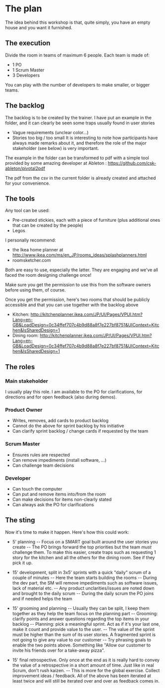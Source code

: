 # The plan

The idea behind this workshop is that, quite simply, you have an empty house and you want it furnished.

## The execution
Divide the room in teams of maximum 6 people.
Each team is made of:
- 1 PO
- 1 Scrum Master
- 3 Developers

You can play with the number of developers to make smaller, or bigger teams.

## The backlog
The backlog is to be created by the trainer.
I have put an example in the folder, and it can clearly be seen some traps usually found in user stories
- Vague requirements (unclear color...)
- Stories too big / too small
It is interesting to note how participants have always made remarks about it, and therefore the role of the major stakeholder (see below) is very important.

The example in the folder can be transformed to pdf with a simple tool provided by some amazing developer at Ableton : https://github.com/csk-ableton/pivotal2pdf

The pdf from the csv in the current folder is already created and attached for your convenience.

## The tools
Any tool can be used:
-  Pre-created stickies, each with a piece of furniture (plus additional ones that can be created by the people)
-  Legos

I personally recommend:
- the Ikea home planner at http://www.ikea.com/ms/en_JP/rooms_ideas/splashplanners.html 
- roomsketcher.com

Both are easy to use, especially the latter. They are engaging and we've all faced the room designing challenge once!

Make sure you get the permission to use this from the software owners before using them, of course.

Once you get the permission, here's two rooms that should be publicly accessible and that you can use together with the backlog above
- Kitchen: http://kitchenplanner.ikea.com/JP/UI/Pages/VPUI.htm?Lang=en-GB&LoadDesign=0c34ffef707c4b9d88a8f7e227bf8751&UIContext=Kitchen&IsSharedDesign=1
- Dining room: http://kitchenplanner.ikea.com/JP/UI/Pages/VPUI.htm?Lang=en-GB&LoadDesign=0c34ffef707c4b9d88a8f7e227bf8751&UIContext=Kitchen&IsSharedDesign=1

## The roles
### Main stakeholder
I usually play this role.
I am available to the PO for clarifications, for directions and for open feedback (also during demos).

### Product Owner
- Writes, removes, add cards to product backlog
- Cannot do the above for sprint backlog by his initiative
- Can clarify sprint backlog / change cards if requested by the team

### Scrum Master
- Ensures rules are respected
- Can remove impediments (install software, …)
- Can challenge team decisions

### Developer
- Can touch the computer
- Can put and remove items into/from the room
- Can make decisions for items non-clearly stated
- Can always ask the PO for clarifications


## The sting
Now it's time to make it happen.
Here's how this could work:
- 5' planning
-- Focus on a SMART goal built around the user stories you create
-- The PO brings forward the top priorities but the team *must* challenge them. To make this easier, create traps such as requesting 1 story for the kitchen and all the others for the dining room. See if they pick it up.
- 15' development, split in 3x5' sprints with a quick "daily" scrum of a couple of minutes
-- Here the team starts building the rooms
-- During the dev part, the SM will remove impediments such as software issues, lack of material etc.
-- Any product unclarities/issues are noted down and brought to the daily scrum
-- During the daily scrum the PO joins and if needed helps the team
- 15' grooming and planning
-- Usually they can be split, I keep them together as they help the team focus on the planning part
-- Grooming: clarify points and answer questions regarding the top items in your backlog
-- Planning: pick a meaningful sprint. Act as if it's your last one, make it count and provide value to the user.
-- The value of the sprint must be higher than the sum of its user stories. A fragmented sprint is not going to give any value to our customer
-- Try phrasing goals to enable the two points above. Something like "Allow our customer to invite his friends over for a take-away pizza".


- 15' final retrospective. Only once at the end as it is really hard to convey the value of a retrospective in a short amount of time. Just like in real Scrum, don't rush kaizen.
-- This is more for the global exercise. Collect improvement ideas / feedback. All of the above has been iterated at least twice and will still be iterated over and over as feedback comes in.

